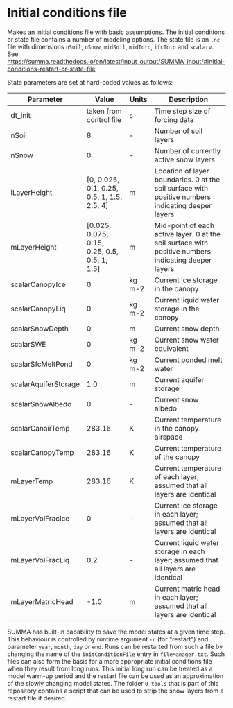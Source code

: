 # Initial conditions file
Makes an initial conditions file with basic assumptions. The initial conditions or state file contains a number of modeling options. The state file is an `.nc` file with dimensions `nSoil`, `nSnow`, `midSoil`, `midToto`, `ifcToto` and `scalarv`. See: https://summa.readthedocs.io/en/latest/input_output/SUMMA_input/#initial-conditions-restart-or-state-file

State parameters are set at hard-coded values as follows:

| Parameter            | Value                                        | Units  | Description |
|----------------------|----------------------------------------------|--------|-------------|
| dt_init              | taken from control file                      | s      | Time step size of forcing data |
| nSoil                | 8                                            | -      | Number of soil layers |
| nSnow                | 0                                            | -      | Number of currently active snow layers |
| iLayerHeight         | [0, 0.025, 0.1, 0.25, 0.5, 1, 1.5, 2.5, 4]   | m      | Location of layer boundaries. 0 at the soil surface with positive numbers indicating deeper layers |
| mLayerHeight         | [0.025, 0.075, 0.15, 0.25, 0.5, 0.5, 1, 1.5] | m      | Mid-point of each active layer. 0 at the soil surface with positive numbers indicating deeper layers |
| scalarCanopyIce      | 0                                            | kg m-2 | Current ice storage in the canopy |
| scalarCanopyLiq      | 0                                            | kg m-2 | Current liquid water storage in the canopy |
| scalarSnowDepth      | 0                                            | m      | Current snow depth |
| scalarSWE            | 0                                            | kg m-2 | Current snow water equivalent |
| scalarSfcMeltPond    | 0                                            | kg m-2 | Current ponded melt water |
| scalarAquiferStorage | 1.0                                          | m      | Current aquifer storage |
| scalarSnowAlbedo     | 0                                            | -      | Current snow albedo |
| scalarCanairTemp     | 283.16                                       | K      | Current temperature in the canopy airspace |
| scalarCanopyTemp     | 283.16                                       | K      | Current temperature of the canopy |
| mLayerTemp           | 283.16                                       | K      | Current temperature of each layer; assumed that all layers are identical |
| mLayerVolFracIce     | 0                                            | -      | Current ice storage in each layer; assumed that all layers are identical |
| mLayerVolFracLiq     | 0.2                                          | -      | Current liquid water storage in each layer; assumed that all layers are identical |
| mLayerMatricHead     | -1.0                                         | m      | Current matric head in each layer; assumed that all layers are identical |

SUMMA has built-in capability to save the model states at a given time step. This behaviour is controlled by runtime argument `-r` (for "restart") and parameter `year`, `month`, `day` or `end`. Runs can be restarted from such a file by changing the name of the `initConditionFile` entry in `fileManager.txt`. Such files can also form the basis for a more appropriate initial conditions file when they result from long runs. This initial long run can be treated as a model warm-up period and the restart file can be used as an approximation of the slowly changing model states. The folder `0_tools` that is part of this repository contains a script that can be used to strip the snow layers from a restart file if desired.